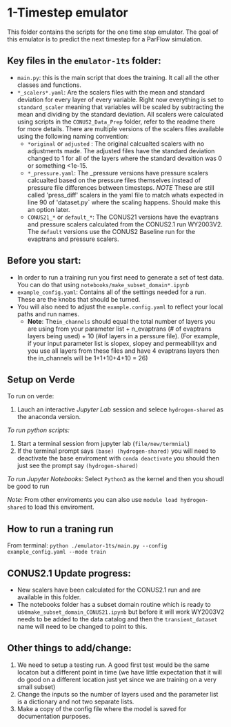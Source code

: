 # 1-Timestep emulator

This folder contains the scripts for the one time step emulator. The goal of this emulator is to predict the next timestep for a ParFlow simulation. 

## Key files in the `emulator-1ts` folder: 
- `main.py`: this is the main script that does the training. It call all the other classes and functions.
- `*_scalers*.yaml`: Are the scalers files with the mean and standard deviation for every layer of every variable. Right now everything is set to `standard_scaler` meaning that variables will be scaled by subtracting the mean and dividing by the standard deviation. All scalers were calculated using scripts in the `CONUS2_Data_Prep` folder, refer to the readme there for more details. There are multiple versions of the scalers files available using the following naming convention: 
    - `*original` or `adjusted` : The original calcualted scalers with no adjustments made. The adjusted files have the standard deviation changed to 1 for all of the layers where the standard devaition was 0 or something <1e-15.
    - `*_pressure.yaml`: The _pressure versions have pressure scalers calcualted based on the  pressure files themselves instead of pressure file differences between timesteps. *NOTE* These are still called 'press_diff' scalers in the yaml file to match whats expected in line 90 of 'dataset.py` where the scaling happens. Should make this an option later.
    - `CONUS21_*` or `default_*`: The CONUS21 versions have the evaptrans and pressure scalers calculated from the CONUS2.1 run WY2003V2. The `default` versions use the CONUS2 Baseline run for the evaptrans and pressure scalers. 

## Before you start: 
- In order to run a training run you first need to generate a set of test data. You can do that using `notebooks/make_subset_domain*.ipynb`
- `example_config.yaml`: Contains all of the settings needed for a run. These are the knobs that should be turned.
- You will also need to adjust the `example.config.yaml` to reflect your local paths and run names.
    - **Note**: The`in_channels` should equal the total number of layers you are using from your parameter list + n_evaptrans (# of evaptrans layers being used) + 10 (#of layers in a perssure file). (For example, if your input parameter list is slopex, slopey and permeabilityx and you use all layers from these files and have 4 evaptrans layers  then the in_channels will be 1+1+10+4+10 = 26)


## Setup on Verde
To run on verde: 
1. Lauch an interactive *Jupyter Lab* session and selece `hydrogen-shared` as the anaconda version.

*To run python scripts:* 
1. Start a terminal session from jupyter lab (`file/new/termnial`)
2. If the terminal prompt says `(base) (hydrogen-shared)` you will need to deactivate the base enviroment with `conda deactivate` you should then just see the prompt say `(hydrogen-shared)`

*To run Jupyter Notebooks:* 
Select `Python3` as the kernel and then you shoudl be good to run

*Note:* From other enviroments you can also use `module load hydrogen-shared` to load this enviroment. 

## How to run a traning run
From terminal: `python ./emulator-1ts/main.py --config example_config.yaml --mode train`

## CONUS2.1 Update progress: 
- New scalers have been calculated for the CONUS2.1 run and are available in this folder.
- The notebooks folder has a subset domain routine which is ready to use`make_subset_domain_CONUS21.ipynb` but before it will work WY2003V2 needs to be added to the data catalog and then the `transient_dataset` name will need to be changed to point to this. 

## Other things to add/change: 
1. We need to setup a testing run. A good first test would be the same locaton but a different point in time (we have little expectation that it will do good on a different location just yet since we are training on a very small subset)
1. Change the inputs so the number of layers used and the parameter list is a dictionary and not two separate lists.
2. Make a copy of the config file where the model is saved for documentation purposes. 